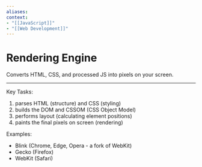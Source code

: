```yaml
---
aliases:
context:
- "[[JavaScript]]"
- "[[Web Development]]"
---
```


# Rendering Engine

Converts HTML, CSS, and processed JS into pixels on your screen.

---
Key Tasks:
1. parses HTML (structure) and CSS (styling)
2. builds the DOM and CSSOM (CSS Object Model)
3. performs layout (calculating element positions)
4. paints the final pixels on screen (rendering)

Examples:
- Blink (Chrome, Edge, Opera - a fork of WebKit)
- Gecko (Firefox)
- WebKit (Safari)
